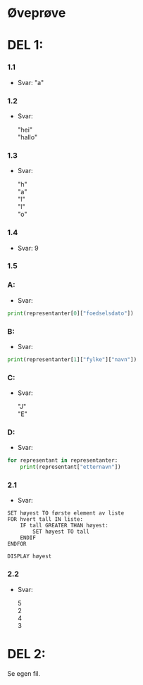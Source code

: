 
# Øveprøve

# DEL 1:

### 1.1
- Svar: "a"

### 1.2
- Svar:
  
  "hei"  
  "hallo"

### 1.3
- Svar:

    "h"  
    "a"  
    "l"  
    "l"  
    "o"

### 1.4
- Svar: 9

### 1.5
### A:
- Svar: 
```python
print(representanter[0]["foedselsdato"])
```

### B:
- Svar:
```python
print(representanter[1]["fylke"]["navn"])
```

### C:
- Svar:

    "J"  
    "E"

### D:
- Svar:
```python
for representant in representanter:
    print(representant["etternavn"])
```

### 2.1
- Svar:
```pseudo
SET høyest TO første element av liste
FOR hvert tall IN liste:
    IF tall GREATER THAN høyest:
        SET høyest TO tall
    ENDIF
ENDFOR

DISPLAY høyest
```

### 2.2
- Svar:

    5  
    2  
    4  
    3

  

# DEL 2:

Se egen fil.



